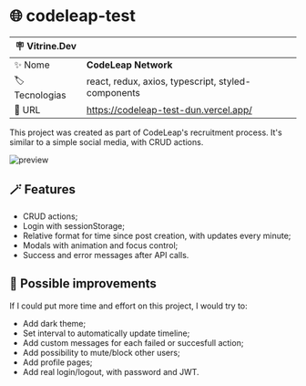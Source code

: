 # 🌐 codeleap-test

| :placard: Vitrine.Dev |     |
| -------------  | --- |
| :sparkles: Nome        | **CodeLeap Network**
| :label: Tecnologias | react, redux, axios, typescript, styled-components
| :rocket: URL         | https://codeleap-test-dun.vercel.app/

This project was created as part of CodeLeap's recruitment process. It's similar to a simple social media, with CRUD actions.

![preview](https://user-images.githubusercontent.com/105985983/234138564-07c2c4e8-a240-4ba1-a345-fe1dcc672be8.png#vitrinedev)

## 🪄 Features

- CRUD actions;
- Login with sessionStorage;
- Relative format for time since post creation, with updates every minute;
- Modals with animation and focus control;
- Success and error messages after API calls.

## :hammer: Possible improvements 

If I could put more time and effort on this project, I would try to:

- Add dark theme;
- Set interval to automatically update timeline;
- Add custom messages for each failed or succesfull action;
- Add possibility to mute/block other users;
- Add profile pages;
- Add real login/logout, with password and JWT.
